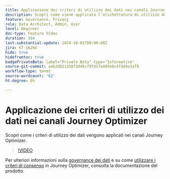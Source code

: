 ```yaml
---
title: Applicazione dei criteri di utilizzo dei dati nei canali Journey Optimizer
description: Scopri come viene applicata l’etichettatura di utilizzo dei dati nei canali Journey Optimizer.
feature: Governance, Privacy
role: Data Architect, Admin, User
level: Beginner
doc-type: Feature Video
duration: 164
last-substantial-update: 2024-10-01T00:00:00Z
jira: KT-16264
hide: true
hidefromtoc: true
badgePrivateBeta: label="Private Beta" type="Informative"
source-git-commit: aeb3d921358f3d45cf9fd17e485e0c4fdd4e3af8
workflow-type: tm+mt
source-wordcount: '62'
ht-degree: 0%

---
```



# Applicazione dei criteri di utilizzo dei dati nei canali Journey Optimizer

Scopri come i criteri di utilizzo dei dati vengono applicati nei canali Journey Optimizer.

>[!VIDEO](https://video.tv.adobe.com/v/3434901/?learn=on)

Per ulteriori informazioni sulla [governance dei dati](https://experienceleague.adobe.com/en/docs/journey-optimizer/using/privacy/action-privacy-restricted) e su come [utilizzare i criteri di consenso](https://experienceleague.adobe.com/en/docs/journey-optimizer/using/privacy/consent/consent-restricted) in Journey Optimizer, consulta la documentazione del prodotto.